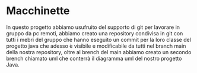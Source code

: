 # Macchinette
In questo progetto abbiamo usufruito del supporto di git per lavorare in gruppo da pc remoti, abbiamo creato una repository condivisa in git con tutti i mebri del gruppo che hanno eseguito un commit per la loro classe del progetto java che adesso è visibile e modificabile da tutti nel branch main della nostra repository, oltre al brench del main abbiamo creato un secondo brench chiamato uml che conterrà il diagramma uml del nostro progetto Java.
